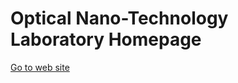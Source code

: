 Optical Nano-Technology Laboratory Homepage
===========================================

[Go to web site](http://ontl.gist.ac.kr)
